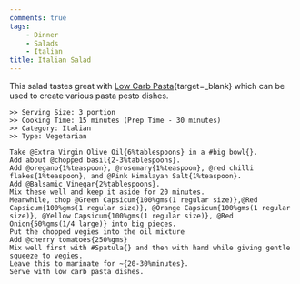 ```yaml
---
comments: true
tags:
    - Dinner
    - Salads
    - Italian
title: Italian Salad
---
```


This salad tastes great with [Low Carb Pasta](https://kutt.it/low_carb_pasta){target=_blank} which can be used to create various pasta pesto dishes.

```cooklang
>> Serving Size: 3 portion
>> Cooking Time: 15 minutes (Prep Time - 30 minutes)
>> Category: Italian
>> Type: Vegetarian

Take @Extra Virgin Olive Oil{6%tablespoons} in a #big bowl{}.
Add about @chopped basil{2-3%tablespoons}.
Add @oregano{1%teaspoon}, @rosemary{1%teaspoon}, @red chilli flakes{1%teaspoon}, and @Pink Himalayan Salt{1%teaspoon}.
Add @Balsamic Vinegar{2%tablespoons}.
Mix these well and keep it aside for 20 minutes.
Meanwhile, chop @Green Capsicum{100%gms(1 regular size)},@Red Capsicum{100%gms(1 regular size)}, @Orange Capsicum{100%gms(1 regular size)}, @Yellow Capsicum{100%gms(1 regular size)}, @Red Onion{50%gms(1/4 large)} into big pieces.
Put the chopped vegies into the oil mixture
Add @cherry tomatoes{250%gms}
Mix well first with #Spatula{} and then with hand while giving gentle squeeze to vegies.
Leave this to marinate for ~{20-30%minutes}.
Serve with low carb pasta dishes.
```
